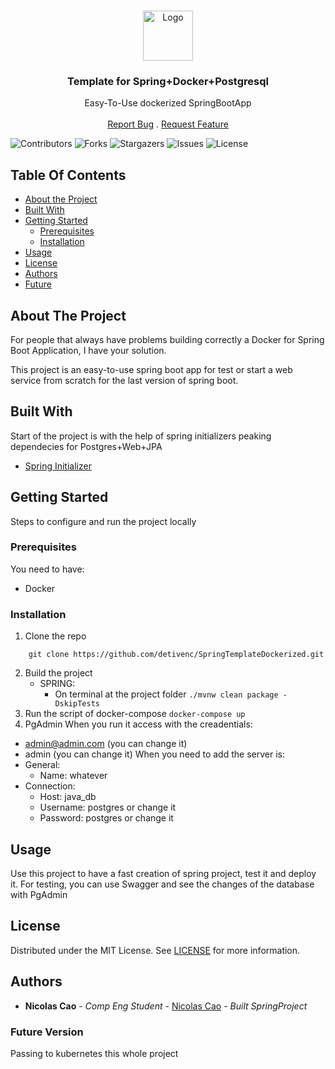 <br/>
<p align="center">
  <a href="https://github.com/DeTiveNC/SpringTemplateDockerized">
    <img src="https://github.com/DeTiveNC/SpringTemplateDockerized/assets/116792124/a123ca6f-e2a6-4566-9611-d2c3d505da23" alt="Logo" width="80" height="80">
  </a>

  <h3 align="center">Template for Spring+Docker+Postgresql</h3>

  <p align="center">
    Easy-To-Use dockerized SpringBootApp
    <br/>
    <br/>
    <a href="https://github.com/DeTiveNC/SpringTemplateDockerized/issues">Report Bug</a>
    .
    <a href="https://github.com/DeTiveNC/SpringTemplateDockerized/issues">Request Feature</a>
  </p>
</p>

![Contributors](https://img.shields.io/github/contributors/DeTiveNC/SpringTemplateDockerized?color=dark-green) ![Forks](https://img.shields.io/github/forks/DeTiveNC/SpringTemplateDockerized?style=social) ![Stargazers](https://img.shields.io/github/stars/DeTiveNC/SpringTemplateDockerized?style=social) ![Issues](https://img.shields.io/github/issues/DeTiveNC/SpringTemplateDockerized) ![License](https://img.shields.io/github/license/DeTiveNC/SpringTemplateDockerized) 

## Table Of Contents

* [About the Project](#about-the-project)
* [Built With](#built-with)
* [Getting Started](#getting-started)
  * [Prerequisites](#prerequisites)
  * [Installation](#installation)
* [Usage](#usage)
* [License](#license)
* [Authors](#authors)
* [Future](#FutureVersion)

## About The Project

For people that always have problems building correctly a Docker for Spring Boot Application, I have your solution.

This project is an easy-to-use spring boot app for test or start a web service from scratch for the last version of spring boot.

## Built With

Start of the project is with the help of spring initializers peaking dependecies for Postgres+Web+JPA

* [Spring Initializer](https://start.spring.io/)

## Getting Started

Steps to configure and run the project locally

### Prerequisites

You need to have: 
- Docker

### Installation

1. Clone the repo
```
    git clone https://github.com/detivenc/SpringTemplateDockerized.git
```
2. Build the project
    - SPRING:
       - On terminal at the project folder
 ```./mvnw clean package -DskipTests```
3. Run the script of docker-compose
            ```docker-compose up```
4. PgAdmin
When you run it access with the creadentials:
- admin@admin.com (you can change it)
- admin (you can change it)
When you need to add the server is:
- General: 
  - Name: whatever
- Connection:
  - Host: java_db
  - Username: postgres or change it
  - Password: postgres or change it

## Usage

Use this project to have a fast creation of spring project, test it and deploy it.
For testing, you can use Swagger and see the changes of the database with PgAdmin

## License

Distributed under the MIT License. See [LICENSE](https://github.com/DeTiveNC/SpringTemplateDockerized/blob/main/LICENSE.md) for more information.

## Authors

* **Nicolas Cao** - *Comp Eng Student* - [Nicolas Cao](https://github.com/detivenc) - *Built SpringProject*

### Future Version

Passing to kubernetes this whole project
